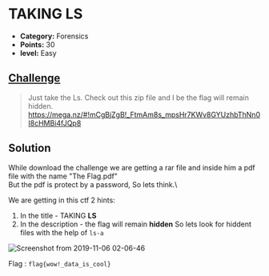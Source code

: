 

# TAKING LS

* **Category:** Forensics
* **Points:** 30
* **level:** Easy

## [Challenge](https://ctflearn.com/problems/103)

> Just take the Ls. Check out this zip file and I be the flag will remain hidden.\
>  https://mega.nz/#!mCgBjZgB!_FtmAm8s_mpsHr7KWv8GYUzhbThNn0I8cHMBi4fJQp8

## Solution

While download the challenge we are getting a rar file and inside him a pdf file with the name "The Flag.pdf"\
But the pdf is protect by a password, So lets think.\

We are getting in this ctf 2 hints:
1. In the title - TAKING **LS**
2. In the description - the flag will remain **hidden** So lets look for hiddent files with the help of ```ls-a```

![Screenshot from 2019-11-06 02-06-46](https://user-images.githubusercontent.com/57364083/68250796-65840a00-002a-11ea-958c-03798d5beade.png)






Flag : ```flag{wow!_data_is_cool} ```

